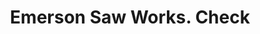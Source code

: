 ---
doi: 10.7916/D84X6KX0
date_other: '1880'
date_other_textual: 1880-1889
form: printed ephemera
genre:
- Checks (bank checks)
name:
- Emerson Saw Works
object_in_context_url: https://biggert.cul.columbia.edu/items/view/ave_biggert_01355
subject_hierarchical_geographic:
- Beaver Falls, Pennsylvania, United States
subject_name:
- Emerson Saw Works
title: Emerson Saw Works. Check
sort_title: Emerson Saw Works. Check
call_number: ave_biggert_01355
coordinates:
- 40.75888888888889,-80.31972222222223
pid: ave_biggert_01355
identifiers: ave_biggert_01355
thumbnail: https://derivativo-2.library.columbia.edu/iiif/2/ldpd:344630/full/!256,256/0/native.jpg
permalink: /biggert/ave_biggert_01355/
layout: iiif-image-page
---